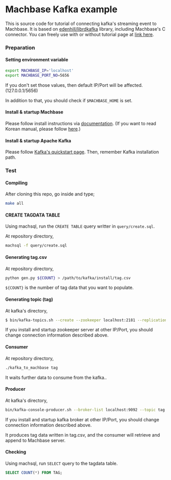 # Machbase Kafka example

This is source code for tutorial of connecting kafka's streaming event to Machbase. It is based on [edenhill/librdkafka](https://github.com/edenhill/librdkafka) library, including Machbase's C connector. You can freely use with or without tutorial page at [link here](#).

### Preparation

#### Setting environment variable
```bash
export MACHBASE_IP='localhost'
export MACHBASE_PORT_NO=5656
```

If you don't set those values, then default IP/Port will be affected. (127.0.0.1/5656)

In addition to that, you should check if `$MACHBASE_HOME` is set.

#### Install & startup Machbase
Please follow install instructions via [documentation](https://doc.machbase.com/).
(If you want to read Korean manual, please follow [here](http://krdoc.machbase.com).)

#### Install & startup Apache Kafka
Please follow [Kafka's quickstart page](http://kafka.apache.org/quickstart).
Then, remember Kafka installation path.

### Test
#### Compiling
After cloning this repo, go inside and type;

```bash
make all
```

#### CREATE TAGDATA TABLE
Using machsql, run the `CREATE TABLE` query writter in `query/create.sql`.

At repository directory,
```bash
machsql -f query/create.sql
```

#### Generating tag.csv
At repository directory,
```bash
python gen.py ${COUNT} > /path/to/kafka/install/tag.csv
```

`${COUNT}` is the number of tag data that you want to populate.

#### Generating topic (tag)
At kafka's directory, 
```bash
$ bin/kafka-topics.sh --create --zookeeper localhost:2181 --replication-factor 1 --partitions 1 --topic tag
```

If you install and startup zookeeper server at other IP/Port, you should change connection information described above.

#### Consumer
At repository directory,
```bash
./kafka_to_machbase tag
```

It waits further data to consume from the kafka..

#### Producer
At kafka's directory, 
```bash
bin/kafka-console-producer.sh --broker-list localhost:9092 --topic tag < tag.csv
```

If you install and startup kafka broker at other IP/Port, you should change connection information described above.

It produces tag data written in tag.csv, and the consumer will retrieve and append to Machbase server.

#### Checking
Using machsql, run `SELECT` query to the tagdata table.

```sql
SELECT COUNT(*) FROM TAG;
```
